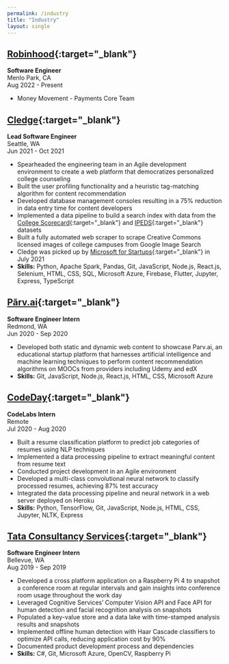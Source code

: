 ```yaml
---
permalink: /industry
title: "Industry"
layout: single
---
```

## [Robinhood](https://robinhood.com/us/en/){:target="_blank"}
**Software Engineer**\
Menlo Park, CA\
Aug 2022 - Present
- Money Movement - Payments Core Team

## [Cledge](https://cledge.org/){:target="_blank"}
**Lead Software Engineer**\
Seattle, WA\
Jun 2021 - Oct 2021
- Spearheaded the engineering team in an Agile development environment to create a web platform that democratizes personalized college counseling
- Built the user profiling functionality and a heuristic tag-matching algorithm for content recommendation
- Developed database management consoles resulting in a 75% reduction in data entry time for content developers
- Implemented a data pipeline to build a search index with data from the [College Scorecard](https://collegescorecard.ed.gov/){:target="_blank"} and [IPEDS](https://nces.ed.gov/ipeds/){:target="_blank"} datasets
- Built a fully automated web scraper to scrape Creative Commons licensed images of college campuses from Google Image Search
- Cledge was picked up by [Microsoft for Startups](https://startups.microsoft.com/){:target="_blank"} in July 2021
- **Skills:** Python, Apache Spark, Pandas, Git, JavaScript, Node.js, React.js, Selenium, HTML, CSS, SQL, Microsoft Azure, Firebase, Flutter, Jupyter, Express, TypeScript

## [P&#227;rv.ai](https://www.linkedin.com/company/parvai/){:target="_blank"}
**Software Engineer Intern**\
Redmond, WA\
Jun 2020 - Sep 2020
- Developed both static and dynamic web content to showcase Parv.ai, an educational startup platform that harnesses artificial intelligence and machine learning techniques to perform content recommendation algorithms on MOOCs from providers including Udemy and edX
- **Skills:** Git, JavaScript, Node.js, React.js, HTML, CSS, Microsoft Azure

## [CodeDay](https://www.codeday.org/){:target="_blank"}
**CodeLabs Intern**\
Remote\
Jul 2020 - Aug 2020
- Built a resume classification platform to predict job categories of resumes using NLP techniques
- Implemented a data processing pipeline to extract meaningful content from resume text
- Conducted project development in an Agile environment
- Developed a multi-class convolutional neural network to classify processed resumes, achieving 87% test accuracy
- Integrated the data processing pipeline and neural network in a web server deployed on Heroku
- **Skills:** Python, TensorFlow, Git, JavaScript, Node.js, HTML, CSS, Jupyter, NLTK, Express

## [Tata Consultancy Services](https://www.tcs.com/){:target="_blank"}
**Software Engineer Intern**\
Bellevue, WA\
Aug 2019 - Sep 2019
- Developed a cross platform application on a Raspberry Pi 4 to snapshot a conference room at regular intervals and gain insights into conference room usage throughout the work day
- Leveraged Cognitive Services’ Computer Vision API and Face API for human detection and facial recognition analysis on snapshots
- Populated a key-value store and a data lake with time-stamped analysis results and snapshots
- Implemented offline human detection with Haar Cascade classifiers to optimize API calls, reducing application cost by 90%
- Documented product development process and dependencies
- **Skills:** C#, Git, Microsoft Azure, OpenCV, Raspberry Pi
